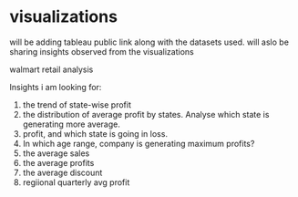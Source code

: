 # visualizations
will be adding tableau public link along with the datasets used. will aslo be sharing insights observed from the visualizations

walmart retail analysis


Insights i am looking for:
1. the trend of state-wise profit
2. the distribution of average profit by states. Analyse which state is generating more average.
3. profit, and which state is going in loss.
4. In which age range, company is generating maximum profits?
5. the average sales
6. the average profits
7. the average discount
8. regiional quarterly avg profit
